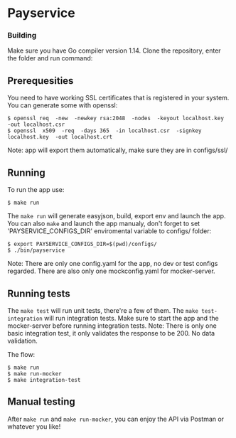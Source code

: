 # Payservice

### Building

Make sure you have Go compiler version 1.14.
Clone the repository, enter the folder and run command:

## Prerequesities

You need to have working SSL certificates that is registered in your system.
You can generate some with openssl:

	$ openssl req  -new  -newkey rsa:2048  -nodes  -keyout localhost.key  -out localhost.csr
	$ openssl  x509  -req  -days 365  -in localhost.csr  -signkey localhost.key  -out localhost.crt

Note: app will export them automatically, make sure they are in configs/ssl/

## Running

To run the app use:

	$ make run

The `make run` will generate easyjson, build, export env and launch the app.
You can also `make` and launch the app manualy, don't forget to
set 'PAYSERVICE_CONFIGS_DIR' enviromental variable to configs/ folder:

	$ export PAYSERVICE_CONFIGS_DIR=$(pwd)/configs/
	$ ./bin/payservice

Note: There are only one config.yaml for the app, no dev or test configs regarded.
There are also only one mockconfig.yaml for mocker-server.

## Running tests

The `make test` will run unit tests, there're a few of them.
The `make test-integration` will run integration tests. Make sure to start
the app and the mocker-server before running integration tests.
Note: There is only one basic integration test, it only validates the response
to be 200. No data validation.

The flow:

	$ make run
	$ make run-mocker
	$ make integration-test

## Manual testing

After `make run` and `make run-mocker`, you can enjoy the API via Postman or whatever you like!
